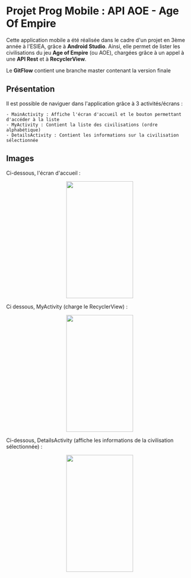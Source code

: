 # Projet Prog Mobile : API AOE - Age Of Empire

Cette application mobile a été réalisée dans le cadre d'un projet en 3ème année à l'ESIEA, grâce à **Android Studio**.
Ainsi, elle permet de lister les civilisations du jeu **Age of Empire** (ou AOE), chargées grâce à un appel à une **API Rest** et à **RecyclerView**.

Le **GitFlow** contient une branche master contenant la version finale

## Présentation

Il est possible de naviguer dans l'application grâce à 3 activités/écrans :

	- MainActivity : Affiche l'écran d'accueil et le bouton permettant d'accéder à la liste
	- MyActivity : Contient la liste des civilisations (ordre alphabétique)
	- DetailsActivity : Contient les informations sur la civilisation sélectionnée

## Images

Ci-dessous, l'écran d'accueil :
<p align="center">
<a href="https://zupimages.net/viewer.php?id=20/22/fat7.jpg"><img src="https://zupimages.net/up/20/22/fat7.jpg" alt="" height="315" width="180" /></a>
</p>

Ci dessous, MyActivity (charge le RecyclerView) :
<p align="center">
<a href="https://zupimages.net/viewer.php?id=20/22/wjq6.jpg"><img src="https://zupimages.net/up/20/22/wjq6.jpg" alt="" height="315" width="180" /></a>
</p>

Ci-dessous, DetailsActivity (affiche les informations de la civilisation sélectionnée) :
<p align="center">
<a href="https://zupimages.net/viewer.php?id=20/22/eeo9.jpg"><img src="https://zupimages.net/up/20/22/eeo9.jpg" alt="" height="315" width="180" /></a>
</p>
